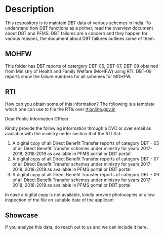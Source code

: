 # Description

This respository is to maintain DBT data of various schemes in India. To understand how DBT functions as a primer, read the overview document about DBT and PFMS. DBT failures are a concern and they happen for various reasons, the document about DBT failures outlines some of them. 


## MOHFW

This folder has DBT reports of catergory DBT-05, DBT-07, DBT-09 obtained from Ministry of Health and Family Welfare (MoHFW) using RTI. DBT-09 reports show the failure numbers for all schemes for MOHFW.

## RTI

How can you obtain some of this information? The following is a template which one can use to file the RTIs over [rtionline.gov.in](rtionline.gov.in)

Dear Public Information Officer

Kindly provide the following information through a DVD or over email as available with the ministry under section 6 of the RTI Act:

1. A digital copy of all Direct Benefit Transfer reports of category DBT - 05 of all Direct Benefit Transfer schemes under ministry for years 2017-2018, 2018-2019 as available in PFMS portal or DBT portal
2. A digital copy of all Direct Benefit Transfer reports of category DBT - 07 of all Direct Benefit Transfer schemes under ministry for years 2017-2018, 2018-2019 as available in PFMS portal or DBT portal
3. A digital copy of all Direct Benefit Transfer reports of category DBT - 09 of all Direct Benefit Transfer schemes under ministry for years 2017-2018, 2018-2019 as available in PFMS portal or DBT portal

In case a digital copy is not available, kindly provide photocopies or allow inspection of the file on suitable date of the applicant

## Showcase

If you analyse this data, do reach out to us and we can include it here.